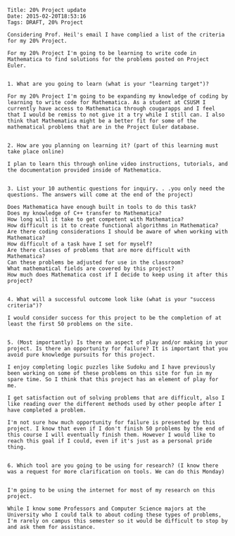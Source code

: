     Title: 20% Project update
    Date: 2015-02-20T18:53:16
    Tags: DRAFT, 20% Project

    Considering Prof. Heil's email I have complied a list of the criteria for my 20% Project.  

    For my 20% Project I'm going to be learning to write code in Mathematica to find solutions for the problems posted on Project Euler.


    1. What are you going to learn (what is your "learning target")?

    For my 20% Project I'm going to be expanding my knowledge of coding by learning to write code for Mathematica. As a student at CSUSM I currently have access to Mathematica through cougarapps and I feel that I would be remiss to not give it a try while I still can. I also think that Mathematica might be a better fit for some of the mathematical problems that are in the Project Euler database.


    2. How are you planning on learning it? (part of this learning must take place online)

    I plan to learn this through online video instructions, tutorials, and the documentation provided inside of Mathematica.


    3. List your 10 authentic questions for inquiry. . .you only need the questions. The answers will come at the end of the project)

    Does Mathematica have enough built in tools to do this task?
    Does my knowledge of C++ transfer to Mathematica?
    How long will it take to get competent with Mathematica?
    How difficult is it to create functional algorithms in Mathematica?
    Are there coding considerations I should be aware of when working with Mathematica?
    How difficult of a task have I set for myself?
    Are there classes of problems that are more difficult with Mathematica?
    Can these problems be adjusted for use in the classroom?
    What mathematical fields are covered by this project?
    How much does Mathematica cost if I decide to keep using it after this project?


    4. What will a successful outcome look like (what is your "success criteria")?

    I would consider success for this project to be the completion of at least the first 50 problems on the site.


    5. (Most importantly) Is there an aspect of play and/or making in your project. Is there an opportunity for failure? It is important that you avoid pure knowledge pursuits for this project.

    I enjoy completing logic puzzles like Sudoku and I have previously been working on some of these problems on this site for fun in my spare time. So I think that this project has an element of play for me.

    I get satisfaction out of solving problems that are difficult, also I like reading over the different methods used by other people after I have completed a problem.

    I'm not sure how much opportunity for failure is presented by this project. I know that even if I don't finish 50 problems by the end of this course I will eventually finish them. However I would like to reach this goal if I could, even if it's just as a personal pride thing.


    6. Which tool are you going to be using for research? (I know there was a request for more clarification on tools. We can do this Monday)


    I'm going to be using the internet for most of my research on this project.

    While I know some Professors and Computer Science majors at the University who I could talk to about coding these types of problems, I'm rarely on campus this semester so it would be difficult to stop by and ask them for assistance.
